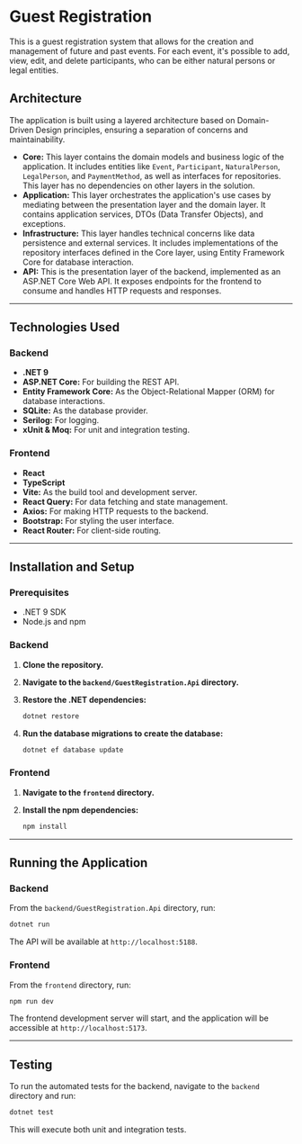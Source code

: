 # Guest Registration

This is a guest registration system that allows for the creation and management of future and past events. For each event, it's possible to add, view, edit, and delete participants, who can be either natural persons or legal entities.

## Architecture

The application is built using a layered architecture based on Domain-Driven Design principles, ensuring a separation of concerns and maintainability.

* **Core:** This layer contains the domain models and business logic of the application. It includes entities like `Event`, `Participant`, `NaturalPerson`, `LegalPerson`, and `PaymentMethod`, as well as interfaces for repositories. This layer has no dependencies on other layers in the solution.
* **Application:** This layer orchestrates the application's use cases by mediating between the presentation layer and the domain layer. It contains application services, DTOs (Data Transfer Objects), and exceptions.
* **Infrastructure:** This layer handles technical concerns like data persistence and external services. It includes implementations of the repository interfaces defined in the Core layer, using Entity Framework Core for database interaction.
* **API:** This is the presentation layer of the backend, implemented as an ASP.NET Core Web API. It exposes endpoints for the frontend to consume and handles HTTP requests and responses.

-----

## Technologies Used

### Backend

* **.NET 9**
* **ASP.NET Core:** For building the REST API.
* **Entity Framework Core:** As the Object-Relational Mapper (ORM) for database interactions.
* **SQLite:** As the database provider.
* **Serilog:** For logging.
* **xUnit & Moq:** For unit and integration testing.

### Frontend

* **React**
* **TypeScript**
* **Vite:** As the build tool and development server.
* **React Query:** For data fetching and state management.
* **Axios:** For making HTTP requests to the backend.
* **Bootstrap:** For styling the user interface.
* **React Router:** For client-side routing.

-----

## Installation and Setup

### Prerequisites

* .NET 9 SDK
* Node.js and npm

### Backend

1. **Clone the repository.**
2. **Navigate to the `backend/GuestRegistration.Api` directory.**
3. **Restore the .NET dependencies:**

    ```bash
    dotnet restore
    ```

4. **Run the database migrations to create the database:**

    ```bash
    dotnet ef database update
    ```

### Frontend

1. **Navigate to the `frontend` directory.**
2. **Install the npm dependencies:**

    ```bash
    npm install
    ```

-----

## Running the Application

### Backend

From the `backend/GuestRegistration.Api` directory, run:

```bash
dotnet run
```

The API will be available at `http://localhost:5188`.

### Frontend

From the `frontend` directory, run:

```bash
npm run dev
```

The frontend development server will start, and the application will be accessible at `http://localhost:5173`.

-----

## Testing

To run the automated tests for the backend, navigate to the `backend` directory and run:

```bash
dotnet test
```

This will execute both unit and integration tests.
